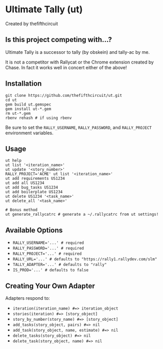 # Ultimate Tally (ut)

Created by thefifthcircuit

## Is this project competing with...?

Ultimate Tally is a successor to tally (by obskein) and tally-ac by me.

It is not a competitor with Rallycat or the Chrome extension created by Chase.
In fact it works well in concert either of the above!

## Installation

    git clone https://github.com/thefifthcircuit/ut.git
    cd ut
    gem build ut.gemspec
    gem install ut-*.gem
    rm ut-*.gem
    rbenv rehash # if using rbenv

Be sure to set the `RALLY_USERNAME`, `RALLY_PASSWORD`, and `RALLY_PROJECT`
environment variables.

## Usage

    ut help
    ut list '<iteration_name>'
    ut update '<story_number>'
    RALLY_PROJECT='ACME' ut list '<iteration_name>'
    ut add requirements US1234
    ut add all US1234
    ut add bug_tasks US1234
    ut add boilerplate US1234
    ut delete US1234 '<task_name>'
    ut delete_all '<task_name>'

    # Bonus method
    ut generate_rallycatrc # generate a ~/.rallycatrc from ut settings! 

## Available Options

  * `RALLY_USERNAME='...' # required`
  * `RALLY_PASSWORD='...' # required`
  * `RALLY_PROJECT='...' # required`
  * `RALLY_URL='...' # defaults to "https://rally1.rallydev.com/slm"`
  * `TALLY_ADAPTER='...' # defaults to "rally"`
  * `IS_PROD='...' # defaults to false`

## Creating Your Own Adapter

Adapters respond to:

  * `iteration(iteration_name) #=> iteration_object`
  * `stories(iteration) #=> [story_object]`
  * `story_by_number(story_name) #=> [story_object]`
  * `add_tasks(story_object, pairs) #=> nil`
  * `add_task(story_object, name, estimate) #=> nil`
  * `delete_tasks(story_object) #=> nil`
  * `delete_task(story_object, name) #=> nil`

